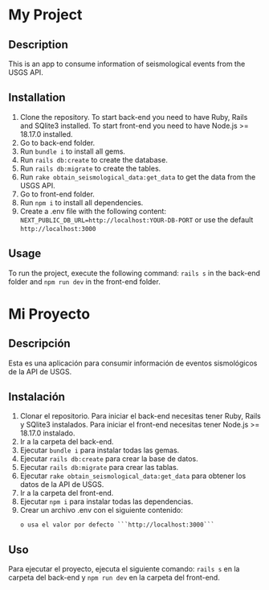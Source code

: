 # My Project

## Description
This is an app to consume information of seismological events from the USGS API.

## Installation
1. Clone the repository.
    To start back-end you need to have Ruby, Rails and SQlite3 installed.
    To start front-end you need to have Node.js >= 18.17.0 installed.
2. Go to back-end folder. 
3. Run `bundle i` to install all gems.
4. Run `rails db:create` to create the database.
5. Run `rails db:migrate` to create the tables.
6. Run `rake obtain_seismological_data:get_data` to get the data from the USGS API.
8. Go to front-end folder.
9. Run `npm i` to install all dependencies.
10. Create a .env file with the following content:
    ```NEXT_PUBLIC_DB_URL=http://localhost:YOUR-DB-PORT```
    or use the default ```http://localhost:3000```

## Usage
To run the project, execute the following command:
```rails s``` in the back-end folder and ```npm run dev``` in the front-end folder.


# Mi Proyecto

## Descripción
Esta es una aplicación para consumir información de eventos sismológicos de la API de USGS.

## Instalación
1. Clonar el repositorio.
    Para iniciar el back-end necesitas tener Ruby, Rails y SQlite3 instalados.
    Para iniciar el front-end necesitas tener Node.js >= 18.17.0 instalado.
2. Ir a la carpeta del back-end.
3. Ejecutar `bundle i` para instalar todas las gemas.
4. Ejecutar `rails db:create` para crear la base de datos.
5. Ejecutar `rails db:migrate` para crear las tablas.
6. Ejecutar `rake obtain_seismological_data:get_data` para obtener los datos de la API de USGS.
8. Ir a la carpeta del front-end.
9. Ejecutar `npm i` para instalar todas las dependencias.
10. Crear un archivo .env con el siguiente contenido:
    ```NEXT_PUBLIC_DB_URL=http://localhost:YOUR-DB-PORT
    o usa el valor por defecto ```http://localhost:3000```

## Uso
Para ejecutar el proyecto, ejecuta el siguiente comando:
```rails s``` en la carpeta del back-end y ```npm run dev``` en la carpeta del front-end.
```
